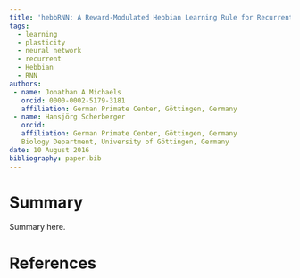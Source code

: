 ```yaml
---
title: 'hebbRNN: A Reward-Modulated Hebbian Learning Rule for Recurrent Neural Networks'
tags:
  - learning
  - plasticity
  - neural network
  - recurrent
  - Hebbian
  - RNN
authors:
 - name: Jonathan A Michaels
   orcid: 0000-0002-5179-3181
   affiliation: German Primate Center, Göttingen, Germany
 - name: Hansjörg Scherberger
   orcid:
   affiliation: German Primate Center, Göttingen, Germany
   Biology Department, University of Göttingen, Germany
date: 10 August 2016
bibliography: paper.bib
---
```


# Summary

Summary here.

# References